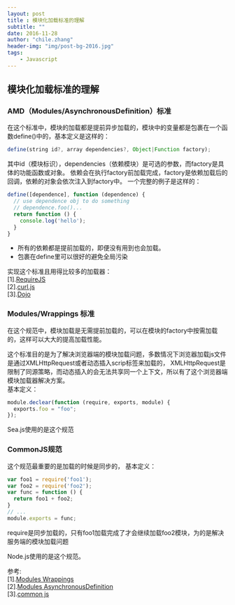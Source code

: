 ```yaml
---
layout: post
title : 模块化加载标准的理解
subtitle: ""
date: 2016-11-28
author: "chile.zhang"
header-img: "img/post-bg-2016.jpg"
tags:
    - Javascript
---
```


## 模块化加载标准的理解

### AMD（Modules/AsynchronousDefinition）标准
在这个标准中，模块的加载都是提前异步加载的，模块中的变量都是包裹在一个函数define()中的，基本定义是这样的：
```js  
define(string id?, array dependencies?, Object|Function factory);
```
其中id（模块标识），dependencies（依赖模块）是可选的参数，而factory是具体的功能函数或对象。
依赖会在执行factory前加载完成，factory是依赖加载后的回调，依赖的对象会依次注入到factory中。
一个完整的例子是这样的：  
```js  
define([dependence], function (dependence) {
  // use dependence obj to do something
  // dependence.foo()...
  return function () {
    console.log('hello');
  }
}
```
- 所有的依赖都是提前加载的，即便没有用到也会加载。
- 包裹在define里可以很好的避免全局污染

实现这个标准且用得比较多的加载器：  
[1].[RequireJS](http://requirejs.org/)  
[2].[curl.js](https://github.com/cujojs/curl/)  
[3].[Dojo](http://dojotoolkit.org/reference-guide/1.10/loader/)  

### Modules/Wrappings 标准
在这个规范中，模块加载是无需提前加载的，可以在模块的factory中按需加载的，这样可以大大的提高加载性能。

这个标准目的是为了解决浏览器端的模块加载问题，多数情况下浏览器加载js文件是通过XMLHttpRequest或者动态插入scrip标签来加载的，
XMLHttpRequest是限制了同源策略，而动态插入的会无法共享同一个上下文，所以有了这个浏览器端模块加载器解决方案。  
基本定义：  
```js  
module.declear(function (require, exports, module) {
  exports.foo = "foo";
});
```
Sea.js使用的是这个规范

### CommonJS规范
这个规范最重要的是加载的时候是同步的，
基本定义：

```js  
var foo1 = require('foo1');
var foo2 = require('foo2');
var func = function () {
  return foo1 + foo2;
}
// ...
module.exports = func;
```

require是同步加载的，只有foo1加载完成了才会继续加载foo2模块，为的是解决服务端的模块加载问题

Node.js使用的是这个规范。

参考:  
[1].[Modules Wrappings](http://wiki.commonjs.org/wiki/Modules/Wrappings)  
[2].[Modules AsynchronousDefinition](http://wiki.commonjs.org/wiki/Modules/AsynchronousDefinition)  
[3].[common js](...)